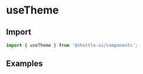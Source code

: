 ---
---

# useTheme

## Import

```jsx
import { useTheme } from '@shuttle-ui/components';
```

## Examples
